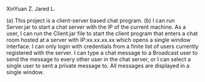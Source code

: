 XinYuan Z. Jared L.

(a) This project is a client-server based chat program.
(b) I can run Server.jar to start a chat server with the IP of the current machine. As a user, I can run the Client.jar file to start the client program that enters a chat room hosted at a server with IP:xx.xx.xx.xx which opens a single window interface. I can only login with credentials from a finite list of users currently registered with the server. I can type a chat message to a Broadcast user to send the message to every other user in the chat server, or I can select a single user to sent a private message to. All messages are displayed in a single window. 
